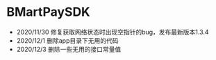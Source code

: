 # BMartPaySDK

* 2020/11/30 修复获取网络状态时出现空指针的bug，发布最新版本1.3.4
* 2020/12/1  删除app目录下无用的代码
* 2020/12/3  删除一些无用的接口常量值
